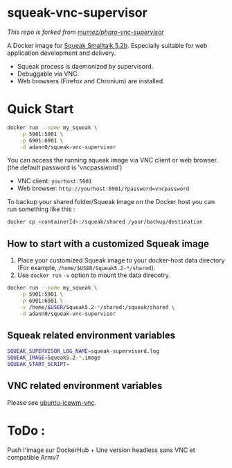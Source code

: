 # squeak-vnc-supervisor

_This repo is forked from [mumez/pharo-vnc-supervisor](https://github.com/mumez/pharo-vnc-supervisor "pharo-vnc-supervisor")_

A Docker image for [Squeak Smalltalk 5.2b](https://squeak.org/ "Squeak"). Especially suitable for web application development and delivery.

- Squeak process is daemonized by supervisord.
- Debuggable via VNC.
- Web browsers (Firefox and Chronium) are installed.

# Quick Start

```bash
docker run --name my_squeak \
	-p 5901:5901 \
	-p 6901:6901 \
	-d adann0/squeak-vnc-supervisor
```

You can access the running squeak image via VNC client or web browser.
(the default password is 'vncpassword')

- VNC client:  `yourhost:5901`
- Web browser: `http://yourhost:6901/?password=vncpassword`

To backup your shared folder/Squeak Image on the Docker host you can run something like this :

```bash
docker cp <containerId>:/squeak/shared /your/backup/destination
```

## How to start with a customized Squeak image

1. Place your customized Squeak image to your docker-host data directory (For example, `/home/$USER/Squeak5.2-*/shared`).
2. Use `docker run` `-v` option to mount the data direcotry.

```bash
docker run --name my_squeak \
	-p 5901:5901 \
	-p 6901:6901 \
	-v /home/$USER/Squeak5.2-*/shared:/squeak/shared \
	-d adann0/squeak-vnc-supervisor
```

## Squeak related environment variables

```bash
SQUEAK_SUPERVISOR_LOG_NAME=squeak-supervisord.log
SQUEAK_IMAGE=Squeak5.2-*.image
SQUEAK_START_SCRIPT=
```

## VNC related environment variables

Please see [ubuntu-icewm-vnc](https://hub.docker.com/r/consol/ubuntu-icewm-vnc/).

# ToDo :

Push l'image sur DockerHub + Une version headless sans VNC et compatible Armv7
